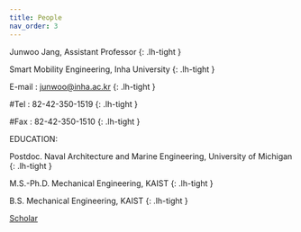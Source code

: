 ```yaml
---
title: People
nav_order: 3
---
```

Junwoo Jang, Assistant Professor
{: .lh-tight }

Smart Mobility Engineering, Inha University
{: .lh-tight }

E-mail : junwoo@inha.ac.kr
{: .lh-tight }

#Tel : 82-42-350-1519
{: .lh-tight }

#Fax : 82-42-350-1510
{: .lh-tight }

EDUCATION:

Postdoc. Naval Architecture and Marine Engineering, University of Michigan
{: .lh-tight }

M.S.-Ph.D. Mechanical Engineering, KAIST
{: .lh-tight }

B.S. Mechanical Engineering, KAIST
{: .lh-tight }

[Scholar](https://scholar.google.com/citations?user=1lbPybMAAAAJ&hl=en)
